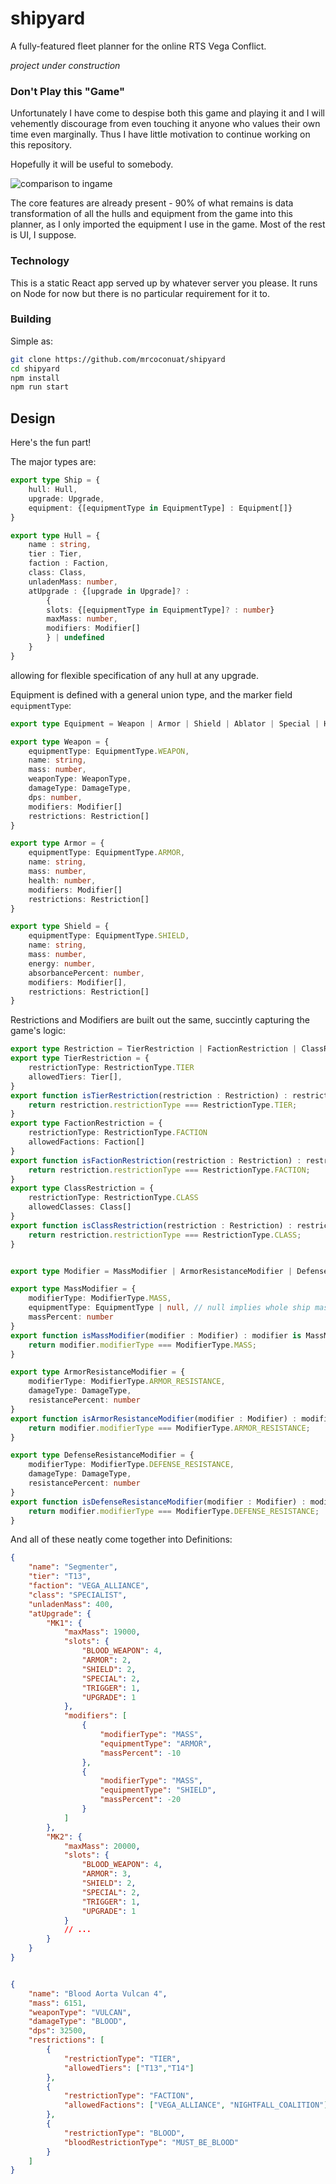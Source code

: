 # shipyard

A fully-featured fleet planner for the online RTS Vega Conflict. 

*project under construction*

### Don't Play this "Game"

Unfortunately I have come to despise both this game and playing it and I will vehemently discourage from even touching it anyone who values their own time even marginally. Thus I have little motivation to continue working on this repository.

Hopefully it will be useful to somebody.

![comparison to ingame](/assets/comparison.png)

The core features are already present - 90% of what remains is data transformation of all the hulls and equipment from the game into this planner, as I only imported the equipment I use in the game. Most of the rest is UI, I suppose.


### Technology

This is a static React app served up by whatever server you please. It runs on Node for now but there is no particular requirement for it to.

### Building
Simple as: 
```sh
git clone https://github.com/mrcoconuat/shipyard
cd shipyard
npm install
npm run start
```
 
## Design

Here's the fun part!

The major types are:
```typescript
export type Ship = {
    hull: Hull,
    upgrade: Upgrade,
    equipment: {[equipmentType in EquipmentType] : Equipment[]}
}

export type Hull = {
    name : string,
    tier : Tier,
    faction : Faction,
    class: Class,
    unladenMass: number,
    atUpgrade : {[upgrade in Upgrade]? : 
        {
        slots: {[equipmentType in EquipmentType]? : number}
        maxMass: number,
        modifiers: Modifier[]
        } | undefined
    }
}
```
allowing for flexible specification of any hull at any upgrade.

Equipment is defined with a general union type, and the marker field `equipmentType`:
```typescript
export type Equipment = Weapon | Armor | Shield | Ablator | Special | Hangar | UpgradeEquipment; // | ...

export type Weapon = {
    equipmentType: EquipmentType.WEAPON,
    name: string,
    mass: number,
    weaponType: WeaponType,
    damageType: DamageType,
    dps: number,
    modifiers: Modifier[]
    restrictions: Restriction[]
}

export type Armor = {
    equipmentType: EquipmentType.ARMOR,
    name: string,
    mass: number,
    health: number,
    modifiers: Modifier[]
    restrictions: Restriction[]
}

export type Shield = {
    equipmentType: EquipmentType.SHIELD,
    name: string,
    mass: number,
    energy: number,
    absorbancePercent: number,
    modifiers: Modifier[],
    restrictions: Restriction[]
}
```

Restrictions and Modifiers are built out the same, succintly capturing the game's logic:
```typescript
export type Restriction = TierRestriction | FactionRestriction | ClassRestriction | BloodRestriction;
export type TierRestriction = {
    restrictionType: RestrictionType.TIER
    allowedTiers: Tier[],
}    
export function isTierRestriction(restriction : Restriction) : restriction is TierRestriction{
    return restriction.restrictionType === RestrictionType.TIER;
}
export type FactionRestriction = {
    restrictionType: RestrictionType.FACTION
    allowedFactions: Faction[]
}
export function isFactionRestriction(restriction : Restriction) : restriction is FactionRestriction{
    return restriction.restrictionType === RestrictionType.FACTION;
}
export type ClassRestriction = {
    restrictionType: RestrictionType.CLASS
    allowedClasses: Class[]
}
export function isClassRestriction(restriction : Restriction) : restriction is ClassRestriction{
    return restriction.restrictionType === RestrictionType.CLASS;
}


export type Modifier = MassModifier | ArmorResistanceModifier | DefenseResistanceModifier | ShipResistanceModifier ; // | OtherEffect | ...

export type MassModifier = {
    modifierType: ModifierType.MASS,
    equipmentType: EquipmentType | null, // null implies whole ship mass
    massPercent: number
}
export function isMassModifier(modifier : Modifier) : modifier is MassModifier {
    return modifier.modifierType === ModifierType.MASS;
}

export type ArmorResistanceModifier = {
    modifierType: ModifierType.ARMOR_RESISTANCE,
    damageType: DamageType,
    resistancePercent: number
}
export function isArmorResistanceModifier(modifier : Modifier) : modifier is ArmorResistanceModifier {
    return modifier.modifierType === ModifierType.ARMOR_RESISTANCE;
}

export type DefenseResistanceModifier = {
    modifierType: ModifierType.DEFENSE_RESISTANCE,
    damageType: DamageType,
    resistancePercent: number
}
export function isDefenseResistanceModifier(modifier : Modifier) : modifier is DefenseResistanceModifier {
    return modifier.modifierType === ModifierType.DEFENSE_RESISTANCE;
}
```

And all of these neatly come together into Definitions:
```json
{
    "name": "Segmenter",
    "tier": "T13",
    "faction": "VEGA_ALLIANCE",
    "class": "SPECIALIST",
    "unladenMass": 400,
    "atUpgrade": {
        "MK1": {
            "maxMass": 19000,
            "slots": {
                "BLOOD_WEAPON": 4,
                "ARMOR": 2,
                "SHIELD": 2,
                "SPECIAL": 2,
                "TRIGGER": 1,
                "UPGRADE": 1
            },
            "modifiers": [
                {
                    "modifierType": "MASS",
                    "equipmentType": "ARMOR",
                    "massPercent": -10
                },
                {
                    "modifierType": "MASS",
                    "equipmentType": "SHIELD",
                    "massPercent": -20
                }
            ]
        },
        "MK2": {
            "maxMass": 20000,
            "slots": {
                "BLOOD_WEAPON": 4,
                "ARMOR": 3,
                "SHIELD": 2,
                "SPECIAL": 2,
                "TRIGGER": 1,
                "UPGRADE": 1
            }
            // ...
        }
    }
}


{
    "name": "Blood Aorta Vulcan 4",
    "mass": 6151,
    "weaponType": "VULCAN",
    "damageType": "BLOOD",
    "dps": 32500,
    "restrictions": [
        {
            "restrictionType": "TIER",
            "allowedTiers": ["T13","T14"]
        },
        {
            "restrictionType": "FACTION",
            "allowedFactions": ["VEGA_ALLIANCE", "NIGHTFALL_COALITION"]
        },
        {
            "restrictionType": "BLOOD",
            "bloodRestrictionType": "MUST_BE_BLOOD"
        }
    ]
}
```

